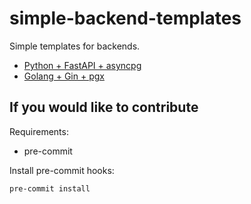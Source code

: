 # simple-backend-templates
Simple templates for backends.

- [Python + FastAPI + asyncpg](./python-fastapi-asyncpg/)
- [Golang + Gin + pgx](./golang-gin-pgx/)

## If you would like to contribute

Requirements:
- pre-commit

Install pre-commit hooks:
```sh
pre-commit install
```
